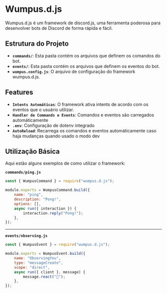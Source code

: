 # Wumpus.d.js

Wumpus.d.js é um framework de discord.js, uma ferramenta poderosa para desenvolver bots de Discord de forma rápida e fácil.

## Estrutura do Projeto

- **`commands/`**: Esta pasta contém os arquivos que definem os comandos do bot.
- **`events/`**: Esta pasta contém os arquivos que definem os eventos do bot.
- **`wumpus.config.js`**: O arquivo de configuração do framework wumpus.d.js.

## Features

- **`Intents Automáticas`**: O framework ativa intents de acordo com os eventos que o usuário utilizar.
- **`Handler de Commands e Events`**: Comandos e eventos são carregados automáticamente
- **`.env`**: Configuração de dotenv integrado
- **`AutoReload`**: Recarrega os comandos e eventos automáticamente caso haja mudanças quando usado o modo dev

## Utilização Básica

Aqui estão alguns exemplos de como utilizar o framework:

**`commands/ping.js`**

```js
const { WumpusCommand } = require("wumpus.d.js");

module.exports = WumpusCommand.build({
	name: "ping",
	description: "Pong!",
	options: [],
	async run({ interaction }) {
		interaction.reply("Pong!");
	},
});
```

---

**`events/observing.js`**

```js
const { WumpusEvent } = require("wumpus.d.js");

module.exports = WumpusEvent.build({
	name: "ObservingYou",
	type: "messageCreate",
	scope: "direct",
	async run({ client }, message) {
		message.react("👀");
	},
});
```
